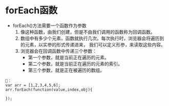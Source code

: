 # forEach函数
- forEach()方法需要一个函数作为参数
   1. 像这种函数，由我们创建，但是不由我们调用的函数称为回调函数。
   2. 数组中有多少个元素，函数就执行几次。每次执行时，浏览器会将遍历到的元素，以实参的形式传递进来，
   我们可以定义形参，来读取这些内容。
   3. 浏览器会在回调函数中传递三个参数：
      - 第一个参数，就是当前正在遍历的元素。
      - 第二个参数，就是当前正在遍历的元素的索引。
      - 第三个参数，就是正在被遍历的数组。
```
🌰：
var arr = [1,2,3,4,5,6];
arr.forEach(function(value,index,obj){
    
});
```

